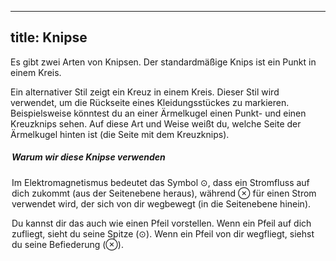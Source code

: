 ***

## title: Knipse

Es gibt zwei Arten von Knipsen. Der standardmäßige Knips ist ein Punkt in einem Kreis.

Ein alternativer Stil zeigt ein Kreuz in einem Kreis. Dieser Stil wird verwendet, um die Rückseite eines Kleidungsstückes zu markieren. Beispielsweise könntest du an einer Ärmelkugel einen Punkt- und einen Kreuzknips sehen. Auf diese Art und Weise weißt du, welche Seite der Ärmelkugel hinten ist (die Seite mit dem Kreuzknips).

<Legend part="notches" caption="The default notch style (shown left) and alternative style for notches on the back" >

<Tip>

##### Warum wir diese Knipse verwenden

Im Elektromagnetismus bedeutet das Symbol ⊙, dass ein Stromfluss auf dich zukommt (aus der Seitenebene heraus), während ⊗ für einen Strom verwendet wird, der sich von dir wegbewegt (in die Seitenebene hinein).

Du kannst dir das auch wie einen Pfeil vorstellen. Wenn ein Pfeil auf dich zufliegt, sieht du seine Spitze (⊙).
Wenn ein Pfeil von dir wegfliegt, siehst du seine Befiederung (⊗).

</Tip>
